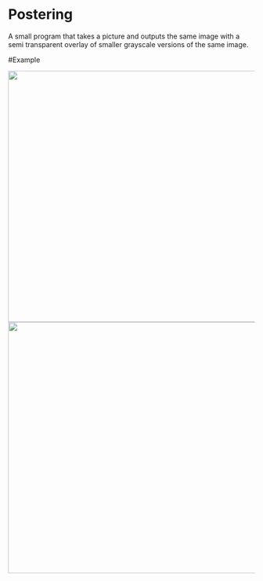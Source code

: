 # Postering

A small program that takes a picture and outputs the same image with a semi transparent overlay of smaller grayscale versions of the same image.

#Example

  <img src="https://raw.githubusercontent.com/Jerry-G/Postering/images/mallard.jpg" width="512">


  <img src="https://raw.githubusercontent.com/Jerry-G/Postering/images/out.jpg" width="512">
